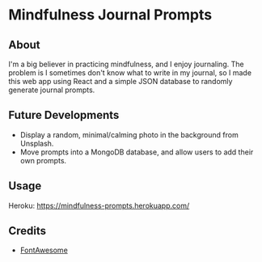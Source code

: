 # Mindfulness Journal Prompts

## About

I'm a big believer in practicing mindfulness, and I enjoy journaling. The problem is I sometimes don't know what to write in my journal, so I made this web app using React and a simple JSON database to randomly generate journal prompts.

## Future Developments

- Display a random, minimal/calming photo in the background from Unsplash.
- Move prompts into a MongoDB database, and allow users to add their own prompts.

## Usage

Heroku: https://mindfulness-prompts.herokuapp.com/

## Credits

- [FontAwesome](https://fontawesome.com/)
